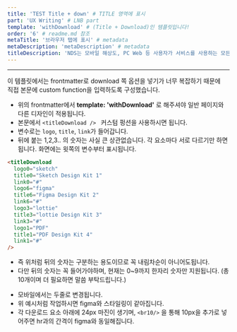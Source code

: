 ```yaml
---
title: 'TEST Title + down' # TITLE 영역에 표시
part: 'UX Writing' # LNB part
template: 'withDownload' # (Title + Download)인 템플릿입니다!
order: '6' # readme.md 참조
metaTitle: '브라우저 탭에 표시' # metadata
metaDescription: 'metaDescription' # metadata
titleDescription: 'NDS는 모바일 해상도, PC Web 등 사용자가 서비스를 사용하는 모든 서비스를 제공하는 것을 목적으로 합니다' # title 밑에 나오는 문장
---
```


<titleDownload 
  logo1="sketch"
  title1="Sketch Design Kit 1"
  link1="https://github.com/git-for-windows/git/releases/download/v2.32.0.windows.1/Git-2.32.0-64-bit.exe"
  logo6="figma"
  title6="Figma Design Kit 2"
  link6="https://github.com/git-for-windows/git/releases/download/v2.32.0.windows.1/Git-2.32.0-64-bit.exe"
  logo3="lottie"
  title3="lottie Design Kit 3"
  link3="https://github.com/git-for-windows/git/releases/download/v2.32.0.windows.1/Git-2.32.0-64-bit.exe"
  logo4="PDF"
  title4="PDF Design Kit 4"
  link4="https://github.com/git-for-windows/git/releases/download/v2.32.0.windows.1/Git-2.32.0-64-bit.exe"
  logo5="PSD"
  title5="PSD Design Kit 5"
  link5="https://github.com/git-for-windows/git/releases/download/v2.32.0.windows.1/Git-2.32.0-64-bit.exe"
/>

<br10/>

---

<br1/>

이 템플릿에서는 frontmatter로 download 쪽 옵션을 넣기가 너무 복잡하기 때문에  
직접 본문에 custom function을 입력하도록 구성했습니다.

- 위의 frontmatter에서 **template: 'withDownload'** 로 해주셔야 일반 페이지와 다른 디자인이 적용됩니다.
- 본문에서 `<titleDownload /> ` 커스텀 펑션을 사용하시면 됩니다.
- 변수로는 `logo`, `title`, `link`가 들어갑니다.
- 뒤에 붙는 1,2,3.. 의 숫자는 사실 큰 상관없습니다. 각 요소마다 서로 다르기만 하면 됩니다. 화면에는 윗쪽의 변수부터 표시됩니다.

```html
<titleDownload
  logo0="sketch"
  title0="Sketch Design Kit 1"
  link0="#"
  logo6="figma"
  title6="Figma Design Kit 2"
  link6="#"
  logo3="lottie"
  title3="lottie Design Kit 3"
  link3="#"
  logo1="PDF"
  title1="PDF Design Kit 4"
  link1="#"
/>
```

<br2/>

- 즉 위처럼 뒤의 숫자는 구분하는 용도이므로 꼭 내림차순이 아니어도됩니다.
- 다만 뒤의 숫자는 꼭 들어가야하며, 현재는 0~9까지 한자리 숫자만 지원됩니다. (총 10개이며 더 필요하면 말씀 부탁드립니다.)

<br2/>

- 모바일에서는 두줄로 변경됩니다.
- 위 예시처럼 작업하시면 figma와 스타일링이 같아집니다.
- 각 다운로드 요소 아래에 24px 마진이 생기며, `<br10/>` 을 통해 10px을 추가로 넣어주면 hr과의 간격이 figma와 동일해집니다.

<br1/>

